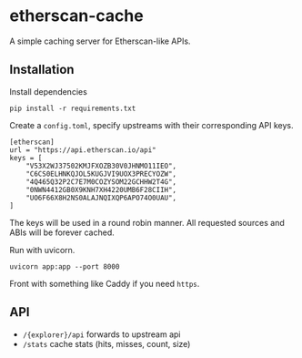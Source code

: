 # etherscan-cache

A simple caching server for Etherscan-like APIs.

## Installation

Install dependencies
```
pip install -r requirements.txt
```

Create a `config.toml`, specify upstreams with their corresponding API keys.
```
[etherscan]
url = "https://api.etherscan.io/api"
keys = [
    "V53X2WJ37502KMJFXOZB30V0JHNMO11IEO",
    "C6CS0ELHNKQJOL5KUGJVI9UOX3PRECYOZW",
    "4Q465Q32P2C7E7M0COZYSOM22GCHHW2T4G",
    "0NWN4412GB0X9KNH7XH4220UMB6F28CIIH",
    "UO6F66X8H2NS0ALAJNQIXQP6APO74O0UAU",
]
```

The keys will be used in a round robin manner. All requested sources and ABIs will be forever cached.

Run with uvicorn.
```
uvicorn app:app --port 8000
```

Front with something like Caddy if you need `https`.

## API

- `/{explorer}/api` forwards to upstream api
- `/stats` cache stats (hits, misses, count, size)
